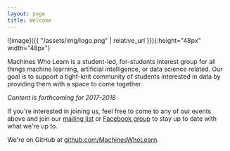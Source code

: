 ```yaml
---
layout: page
title: Welcome
---
```


![image]({{ "/assets/img/logo.png" | relative_url }}){:height="48px" width="48px"}


Machines Who Learn is a student-led, for-students interest group for all things
machine learning, artificial intelligence, or data science related. Our goal is
to support a tight-knit community of students interested in data by providing
them with a space to come together.

*Content is forthcoming for 2017-2018*

If you're interested in joining us, feel free to come to any of our events
above and join our [mailing list](https://groups.google.com/forum/#!forum/machines-who-learn/join) or
[Facebook group](https://www.facebook.com/groups/MachinesWhoLearn) to stay up to
date with what we're up to.

We're on GitHub at [github.com/MachinesWhoLearn](https://github.com/MachinesWhoLearn).
